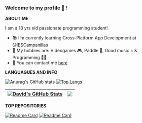 ### Welcome to my profile 👋 !

**ABOUT ME**

I am a 18 yrs old passionate programming student!
- 📚 I’m currently learning Cross-Platform App Development at @IESCampanillas
- 👾 My hobbies are: Videogames 🎮, Paddle 🎾, Good music 🎶 & Programming 👨‍💻
- 💬 You can contact me [here](mailto:antunezdavid2003@gmail.com)

<!--
**DavidAntunezPerez/DavidAntunezPerez** is a ✨ _special_ ✨ repository because its `README.md` (this file) appears on your GitHub profile.

Here are some ideas to get you started:

- 🔭 I’m currently working on ...
- 🌱 I’m currently learning ...
- 👯 I’m looking to collaborate on ...
- 🤔 I’m looking for help with ...
- 💬 Ask me about ...
- 📫 How to reach me: ...
- 😄 Pronouns: ...
- ⚡ Fun fact: ...
-->
**LANGUAGUES AND INFO**

![Anurag's GitHub stats](https://github-readme-stats.vercel.app/api?username=DavidAntunezPerez&show_icons=true&theme=nord) [![Top Langs](https://github-readme-stats.vercel.app/api/top-langs/?username=DavidAntunezPerez&layout=compact)](https://github.com/DavidAntunezPerez)

| <a href="https://github.com/DavidAntunezPerez/"><img align="center" src="https://github-readme-stats.vercel.app/api?username=DavidAntunezPerez&show_icons=true&include_all_commits=true&theme=default&hide_border=true" alt="David's GitHub Stats" /></a> | <a href="https://github.com/DavidAntunezPerez"><img align="center" src="https://github-readme-stats.vercel.app/api/top-langs/?username=DavidAntunezPerez&layout=compact&theme=default&hide_border=true" /></a> |
| ------------- | ------------- |



**TOP REPOSITORIES**

[![Readme Card](https://github-readme-stats.vercel.app/api/pin/?username=DavidAntunezPerez&repo=programming_exercises)](https://github.com/DavidAntunezPerez/programming_exercises) [![Readme Card](https://github-readme-stats.vercel.app/api/pin/?username=DavidAntunezPerez&repo=halloween)](https://github.com/DavidAntunezPerez/halloween)
